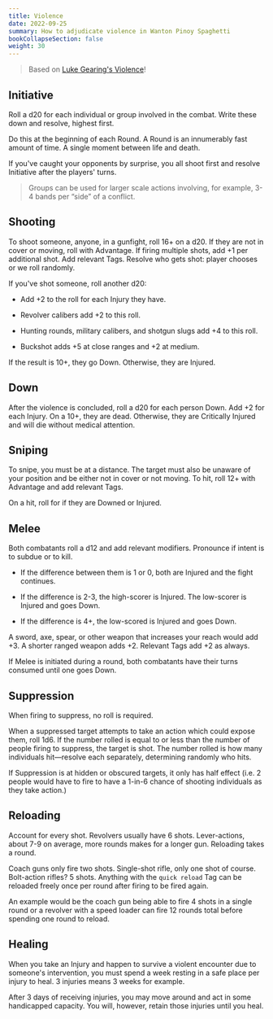 ```yaml
---
title: Violence
date: 2022-09-25
summary: How to adjudicate violence in Wanton Pinoy Spaghetti
bookCollapseSection: false
weight: 30
---
```


> Based on [Luke Gearing's Violence](https://lukegearing.blot.im/violence)!

## Initiative

Roll a d20 for each individual or group involved in the combat. Write these down and resolve, highest first.

Do this at the beginning of each Round. A Round is an innumerably fast amount of time. A single moment between life and death.

If you've caught your opponents by surprise, you all shoot first and resolve Initiative after the players' turns.

> Groups can be used for larger scale actions involving, for example, 3-4 bands per “side” of a conflict.

## Shooting

To shoot someone, anyone, in a gunfight, roll 16+ on a d20. If they are not in cover or moving, roll with Advantage. If firing multiple shots, add +1 per additional shot. Add relevant Tags. Resolve who gets shot: player chooses or we roll randomly.

If you've shot someone, roll another d20:

- Add +2 to the roll for each Injury they have.

- Revolver calibers add +2 to this roll.

- Hunting rounds, military calibers, and shotgun slugs add +4 to this roll.

- Buckshot adds +5 at close ranges and +2 at medium.

If the result is 10+, they go Down. Otherwise, they are Injured.

## Down

After the violence is concluded, roll a d20 for each person Down. Add +2 for each Injury. On a 10+, they are dead. Otherwise, they are Critically Injured and will die without medical attention.

## Sniping

To snipe, you must be at a distance. The target must also be unaware of your position and be either not in cover or not moving. To hit, roll 12+ with Advantage and add relevant Tags.

On a hit, roll for if they are Downed or Injured.

## Melee

Both combatants roll a d12 and add relevant modifiers. Pronounce if intent is to subdue or to kill.

- If the difference between them is 1 or 0, both are Injured and the fight continues.

- If the difference is 2-3, the high-scorer is Injured. The low-scorer is Injured and goes Down.

- If the difference is 4+, the low-scored is Injured and goes Down.

A sword, axe, spear, or other weapon that increases your reach would add +3. A shorter ranged weapon adds +2. Relevant Tags add +2 as always.

If Melee is initiated during a round, both combatants have their turns consumed until one goes Down.

## Suppression

When firing to suppress, no roll is required.

When a suppressed target attempts to take an action which could expose them, roll 1d6. If the number rolled is equal to or less than the number of people firing to suppress, the target is shot. The number rolled is how many individuals hit—resolve each separately, determining randomly who hits.

If Suppression is at hidden or obscured targets, it only has half effect (i.e. 2 people would have to fire to have a 1-in-6 chance of shooting individuals as they take action.)

## Reloading

Account for every shot. Revolvers usually have 6 shots. Lever-actions, about 7-9 on average, more rounds makes for a longer gun. Reloading takes a round.

Coach guns only fire two shots. Single-shot rifle, only one shot of course. Bolt-action rifles? 5 shots. Anything with the `quick reload` Tag can be reloaded freely once per round after firing to be fired again.

An example would be the coach gun being able to fire 4 shots in a single round or a revolver with a speed loader can fire 12 rounds total before spending one round to reload.

## Healing

When you take an Injury and happen to survive a violent encounter due to someone's intervention, you must spend a week resting in a safe place per injury to heal. 3 injuries means 3 weeks for example.

After 3 days of receiving injuries, you may move around and act in some handicapped capacity. You will, however, retain those injuries until you heal.
